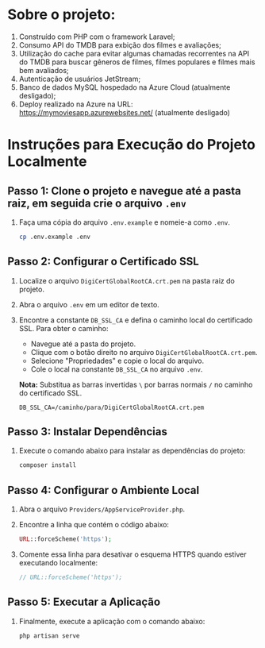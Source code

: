 # Sobre o projeto:
1. Construído com PHP com o framework Laravel;
2. Consumo API do TMDB para exbição dos filmes e avaliações;
4. Utilização do cache para evitar algumas chamadas recorrentes na API do TMDB para buscar gêneros de filmes, filmes populares e filmes mais bem avaliados;
5. Autenticação de usuários JetStream;
6. Banco de dados MySQL hospedado na Azure Cloud (atualmente desligado);
7. Deploy realizado na Azure na URL: https://mymoviesapp.azurewebsites.net/ (atualmente desligado)

# Instruções para Execução do Projeto Localmente
## Passo 1: Clone o projeto e navegue até a pasta raiz, em seguida crie o arquivo `.env`

1. Faça uma cópia do arquivo `.env.example` e nomeie-a como `.env`.

    ```bash
    cp .env.example .env
    ```

## Passo 2: Configurar o Certificado SSL

1. Localize o arquivo `DigiCertGlobalRootCA.crt.pem` na pasta raiz do projeto.

2. Abra o arquivo `.env` em um editor de texto.

3. Encontre a constante `DB_SSL_CA` e defina o caminho local do certificado SSL. Para obter o caminho:
   - Navegue até a pasta do projeto.
   - Clique com o botão direito no arquivo `DigiCertGlobalRootCA.crt.pem`.
   - Selecione "Propriedades" e copie o local do arquivo.
   - Cole o local na constante `DB_SSL_CA` no arquivo `.env`.

   **Nota:** Substitua as barras invertidas `\` por barras normais `/` no caminho do certificado SSL.

    ```env
    DB_SSL_CA=/caminho/para/DigiCertGlobalRootCA.crt.pem
    ```

## Passo 3: Instalar Dependências

1. Execute o comando abaixo para instalar as dependências do projeto:

    ```bash
    composer install
    ```

## Passo 4: Configurar o Ambiente Local

1. Abra o arquivo `Providers/AppServiceProvider.php`.

2. Encontre a linha que contém o código abaixo:

    ```php
    URL::forceScheme('https');
    ```

3. Comente essa linha para desativar o esquema HTTPS quando estiver executando localmente:

    ```php
    // URL::forceScheme('https');
    ```

## Passo 5: Executar a Aplicação

1. Finalmente, execute a aplicação com o comando abaixo:

    ```bash
    php artisan serve
    ```


